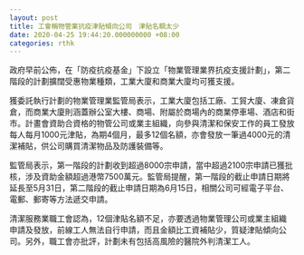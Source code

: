 ```yaml
---
layout: post
title: 工會稱物管業抗疫津貼傾向公司　津貼名額太少
date: 2020-04-25 19:44:20.000000000 +08:00
categories: rthk
---
```


政府早前公佈，在「防疫抗疫基金」下設立「物業管理業界抗疫支援計劃」，第二階段的計劃擴闊受惠物業種類，工業大廈和商業大廈均可獲支援。

獲委託執行計劃的物業管理業監管局表示，工業大廈包括工廠、工貿大廈、凍倉貨倉，而商業大廈則涵蓋辦公室大樓、商場、附屬於商場內的商業停車場、酒店和街市。計畫會資助合資格的物管公司或業主組織，向參與清潔和保安工作的員工發放每人每月1000元津貼，為期4個月，最多12個名額，亦會發放一筆過4000元的清潔補貼，供公司購買清潔物品及防護裝備等。

監管局表示，第一階段的計劃收到超過8000宗申請，當中超過2100宗申請已獲批核，涉及資助金額超過港幣7500萬元。監管局提醒，第一階段的截止申請日期將延長至5月31日，第二階段的截止申請日期為6月15日，相關公司可經電子平台、電郵、郵寄等方法遞交申請。

清潔服務業職工會認為，12個津貼名額不足，亦要透過物業管理公司或業主組織申請及發放，前線工人無法自行申請，而且金額比工資補貼少，質疑津貼傾向公司。另外，職工會亦批評，計劃未有包括高風險的醫院外判清潔工人。
